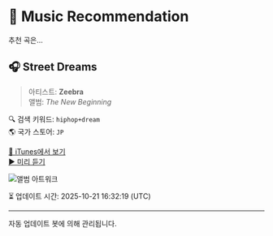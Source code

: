 
# 🎵 Music Recommendation

추천 곡은...

## 🎧 Street Dreams  
> 아티스트: **Zeebra**  
> 앨범: _The New Beginning_  

🔍 검색 키워드: `hiphop+dream`  
🌎 국가 스토어: `JP`

[🔗 iTunes에서 보기](https://music.apple.com/jp/album/street-dreams/540668382?i=540668468&uo=4)  
[▶️ 미리 듣기](https://audio-ssl.itunes.apple.com/itunes-assets/AudioPreview125/v4/1a/a3/6e/1aa36ebd-5f85-75d7-f828-6c9e64d8f665/mzaf_15749810991878712008.plus.aac.p.m4a)

![앨범 아트워크](https://is1-ssl.mzstatic.com/image/thumb/Music/v4/49/1d/2b/491d2bd9-c4de-8f9d-8011-61d02ed64689/PCCA_02225.png/100x100bb.jpg)

⏳ 업데이트 시간: 2025-10-21 16:32:19 (UTC)

---
자동 업데이트 봇에 의해 관리됩니다.
